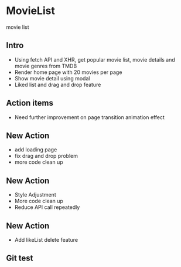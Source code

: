 # MovieList

movie list

## Intro

- Using fetch API and XHR, get popular movie list, movie details and movie genres from TMDB
- Render home page with 20 movies per page
- Show movie detail using modal
- Liked list and drag and drop feature

## Action items

- Need further improvement on page transition animation effect

## New Action

- add loading page
- fix drag and drop problem
- more code clean up

## New Action

- Style Adjustment
- More code clean up
- Reduce API call repeatedly

## New Action

- Add likeList delete feature

## Git test
